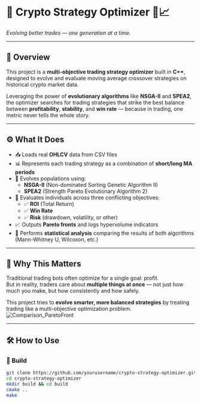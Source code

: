 # 💸 Crypto Strategy Optimizer 🤖📈  
_Evolving better trades — one generation at a time._

---

## 🧠 Overview

This project is a **multi-objective trading strategy optimizer** built in **C++**, designed to evolve and evaluate moving average crossover strategies on historical crypto market data.

Leveraging the power of **evolutionary algorithms** like **NSGA-II** and **SPEA2**, the optimizer searches for trading strategies that strike the best balance between **profitability**, **stability**, and **win rate** — because in trading, one metric never tells the whole story.

---

## ⚙️ What It Does

- 📥 Loads real **OHLCV** data from CSV files
- 📊 Represents each trading strategy as a combination of **short/long MA periods**
- 🧬 Evolves populations using:
  - **NSGA-II** (Non-dominated Sorting Genetic Algorithm II)
  - **SPEA2** (Strength Pareto Evolutionary Algorithm 2)
- 🎯 Evaluates individuals across three conflicting objectives:
  - ✅ **ROI** (Total Return)
  - ✅ **Win Rate**
  - ✅ **Risk** (drawdown, volatility, or other)
- 📈 Outputs **Pareto fronts** and logs hypervolume indicators
- 🧪 Performs **statistical analysis** comparing the results of both algorithms (Mann-Whitney U, Wilcoxon, etc.)

---

## 🔬 Why This Matters

Traditional trading bots often optimize for a single goal: profit.  
But in reality, traders care about **multiple things at once** — not just how much you make, but how consistently and how safely.

This project tries to **evolve smarter, more balanced strategies** by treating trading like a multi-objective optimization problem.
![Comparison_ParetoFront](https://github.com/user-attachments/assets/a663cbc4-0239-466b-90ae-7395992dc3a0)

---

## 🛠 How to Use

### 🔧 Build
```bash
git clone https://github.com/yourusername/crypto-strategy-optimizer.git
cd crypto-strategy-optimizer
mkdir build && cd build
cmake ..
make
